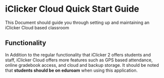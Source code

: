 # iClicker Cloud Quick Start Guide

This Document should guide you through setting up and maintaining an iClicker Cloud based classroom

## Functionality

In Addition to the regular functionality that iClicker 2 offers students and staff, iClicker Cloud offers more features such as GPS based attendance, online gradebook access, and cloud and backup storage. It should be noted that **students should be on eduroam** when using this application.







